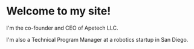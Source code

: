 # Welcome to my site!
I'm the co-founder and CEO of Apetech LLC.

I'm also a Technical Program Manager at a robotics startup in San Diego.
